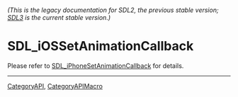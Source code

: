 ###### (This is the legacy documentation for SDL2, the previous stable version; [SDL3](https://wiki.libsdl.org/SDL3/) is the current stable version.)
# SDL_iOSSetAnimationCallback

Please refer to [SDL_iPhoneSetAnimationCallback](SDL_iPhoneSetAnimationCallback) for details.

----
[CategoryAPI](CategoryAPI), [CategoryAPIMacro](CategoryAPIMacro)

